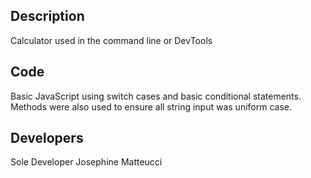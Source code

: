 ## Description
Calculator used in the command line or DevTools

## Code

Basic JavaScript using switch cases and basic conditional statements. Methods were also used to ensure all string input was uniform case.

## Developers

Sole Developer Josephine Matteucci
